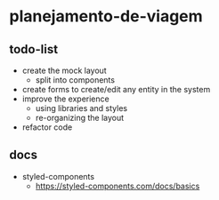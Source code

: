 # planejamento-de-viagem


## todo-list
- create the mock layout
  - split into components
- create forms to create/edit any entity in the system
- improve the experience
  - using libraries and styles
  - re-organizing the layout
- refactor code


## docs
- styled-components
  - https://styled-components.com/docs/basics
